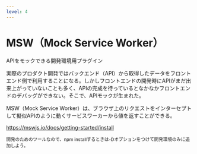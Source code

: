 ```yaml
---
level: 4
---
```

# <logos-vue /> MSW（Mock Service Worker）
APIをモックできる開発環境用プラグイン

実際のプロダクト開発ではバックエンド（API）から取得したデータをフロントエンド側で利用することになる。しかしフロントエンドの開発時にAPIがまだ出来上がっていないことも多く、APIの完成を待っているとなかなかフロントエンドのデバッグができない。そこで、APIモックが生まれた。

MSW（Mock Service Worker）は、ブラウザ上のリクエストをインターセプトして擬似APIのように動くサービスワーカーから値を返すことができる。

https://mswjs.io/docs/getting-started/install

<p style="font-size:12px;">開発のためのツールなので、npm installするときは-Dオプションをつけて開発環境のみに追加しよう。</p>